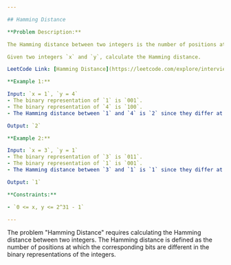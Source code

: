 ```yaml
---

## Hamming Distance

**Problem Description:**

The Hamming distance between two integers is the number of positions at which the corresponding bits are different.

Given two integers `x` and `y`, calculate the Hamming distance.

LeetCode Link: [Hamming Distance](https://leetcode.com/explore/interview/card/top-interview-questions-easy/99/others/762/)

**Example 1:**

Input: `x = 1`, `y = 4`
- The binary representation of `1` is `001`.
- The binary representation of `4` is `100`.
- The Hamming distance between `1` and `4` is `2` since they differ at two positions: `2nd` and `3rd`.

Output: `2`

**Example 2:**

Input: `x = 3`, `y = 1`
- The binary representation of `3` is `011`.
- The binary representation of `1` is `001`.
- The Hamming distance between `3` and `1` is `1` since they differ at one position: `1st`.

Output: `1`

**Constraints:**

- `0 <= x, y <= 2^31 - 1`

---
```


The problem "Hamming Distance" requires calculating the Hamming distance between two integers. The Hamming distance is defined as the number of positions at which the corresponding bits are different in the binary representations of the integers.
